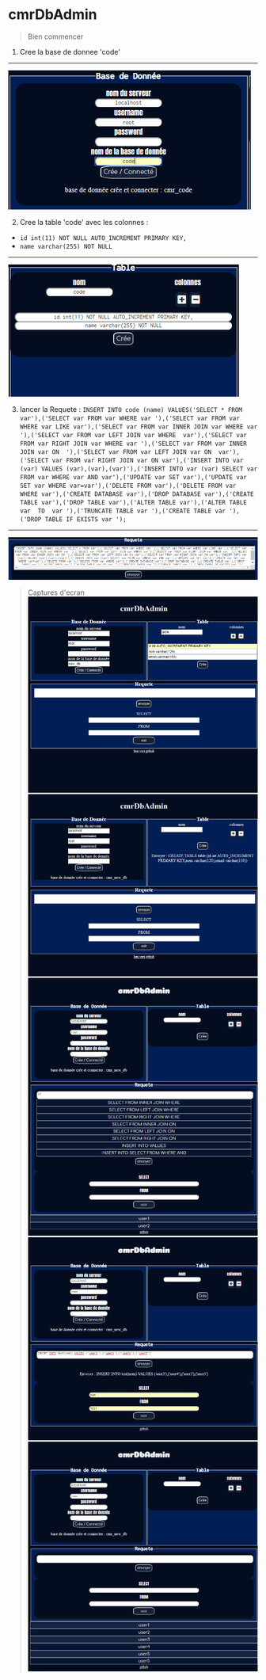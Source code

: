 # cmrDbAdmin
> Bien commencer


1. Cree la base de donnee 'code'
***
![image6](/img/6.PNG "image6") 

2. Cree la table 'code' avec les colonnes :
  * `id int(11) NOT NULL AUTO_INCREMENT PRIMARY KEY,`
  * `name varchar(255) NOT NULL` 
***
![image7](/img/7.PNG "image7") 

3. lancer la Requete : 
`INSERT INTO code (name) VALUES('SELECT * FROM var'),('SELECT var FROM var WHERE var '),('SELECT var FROM var WHERE var LIKE var'),('SELECT var FROM var INNER JOIN var WHERE var '),('SELECT var FROM var LEFT JOIN var WHERE  var'),('SELECT var FROM var RIGHT JOIN var WHERE var '),('SELECT var FROM var INNER JOIN var ON  '),('SELECT var FROM var LEFT JOIN var ON  var'),('SELECT var FROM var RIGHT JOIN var ON var'),('INSERT INTO var (var) VALUES (var),(var),(var)'),('INSERT INTO var (var) SELECT var FROM var WHERE var AND var'),('UPDATE var SET var'),('UPDATE var SET var WHERE var=var'),('DELETE FROM var'),('DELETE FROM var  WHERE var'),('CREATE DATABASE var'),('DROP DATABASE var'),('CREATE TABLE var'),('DROP TABLE var'),('ALTER TABLE var'),('ALTER TABLE  var  TO  var '),('TRUNCATE TABLE var '),('CREATE TABLE var '),('DROP TABLE IF EXISTS var ');`
***
![image8](/img/8.PNG "image8") 

> Captures d'ecran
![image1](/img/1.png "image1") 
![image2](/img/2.png "image2") 
![image3](/img/3.png "image3") 
![image4](/img/4.png "image4")
![image5](/img/5.png "image5")







